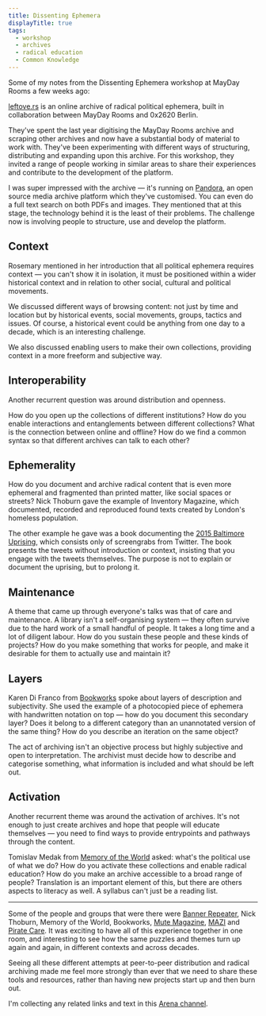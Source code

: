 ```yaml
---
title: Dissenting Ephemera
displayTitle: true
tags:
  - workshop
  - archives
  - radical education
  - Common Knowledge
---
```


Some of my notes from the Dissenting Ephemera workshop at MayDay Rooms a few weeks ago:

[leftove.rs](http://leftove.rs) is an online archive of radical political ephemera, built in collaboration between MayDay Rooms and 0x2620 Berlin.

They've spent the last year digitising the MayDay Rooms archive and scraping other archives and now have a substantial body of material to work with. They've been experimenting with different ways of structuring, distributing and expanding upon this archive. For this workshop, they invited a range of people working in similar areas to share their experiences and contribute to the development of the platform.

<!-- more -->

I was super impressed with the archive — it's running on [Pandora](http://pan.do/ra), an open source media archive platform which they've customised. You can even do a full text search on both PDFs and images. They mentioned that at this stage, the technology behind it is the least of their problems. The challenge now is involving people to structure, use and develop the platform.

## Context

Rosemary mentioned in her introduction that all political ephemera requires context — you can't show it in isolation, it must be positioned within a wider historical context and in relation to other social, cultural and political movements.

We discussed different ways of browsing content: not just by time and location but by historical events, social movements, groups, tactics and issues. Of course, a historical event could be anything from one day to a decade, which is an interesting challenge.

We also discussed enabling users to make their own collections, providing context in a more freeform and subjective way.

## Interoperability

Another recurrent question was around distribution and openness.

How do you open up the collections of different institutions? How do you enable interactions and entanglements between different collections? What is the connection between online and offline? How do we find a common syntax so that different archives can talk to each other?

## Ephemerality

How do you document and archive radical content that is even more ephemeral and fragmented than printed matter, like social spaces or streets? Nick Thoburn gave the example of Inventory Magazine, which documented, recorded and reproduced found texts created by London's homeless population.

The other example he gave was a book documenting the [2015 Baltimore Uprising](https://baltimoreuprising2015.org/), which consists only of screengrabs from Twitter. The book presents the tweets without introduction or context, insisting that you engage with the tweets themselves. The purpose is not to explain or document the uprising, but to prolong it.

## Maintenance

A theme that came up through everyone's talks was that of care and maintenance. A library isn't a self-organising system — they often survive due to the hard work of a small handful of people. It takes a long time and a lot of diligent labour. How do you sustain these people and these kinds of projects? How do you make something that works for people, and make it desirable for them to actually use and maintain it?

## Layers

Karen Di Franco from [Bookworks](https://www.bookworks.org.uk/) spoke about layers of description and subjectivity. She used the example of a photocopied piece of ephemera with handwritten notation on top — how do you document this secondary layer? Does it belong to a different category than an unannotated version of the same thing? How do you describe an iteration on the same object?

The act of archiving isn't an objective process but highly subjective and open to interpretation. The archivist must decide how to describe and categorise something, what information is included and what should be left out.

## Activation

Another recurrent theme was around the activation of archives. It's not enough to just create archives and hope that people will educate themselves — you need to find ways to provide entrypoints and pathways through the content.

Tomislav Medak from [Memory of the World](http://memoryoftheworld.org/) asked: what's the political use of what we do? How do you activate these collections and enable radical education? How do you make an archive accessible to a broad range of people? Translation is an important element of this, but there are others aspects to literacy as well. A syllabus can't just be a reading list.

---

Some of the people and groups that were there were [Banner Repeater](https://www.bannerrepeater.org/), Nick Thoburn, Memory of the World, Bookworks, [Mute Magazine](https://www.metamute.org/), [MAZI](http://www.mazizone.eu/) and [Pirate Care](https://pirate.care/). It was exciting to have all of this experience together in one room, and interesting to see how the same puzzles and themes turn up again and again, in different contexts and across decades.

Seeing all these different attempts at peer-to-peer distribution and radical archiving made me feel more strongly than ever that we need to share these tools and resources, rather than having new projects start up and then burn out.

I'm collecting any related links and text in this [Arena channel](https://www.are.na/gemma-copeland/leftove-rs).
